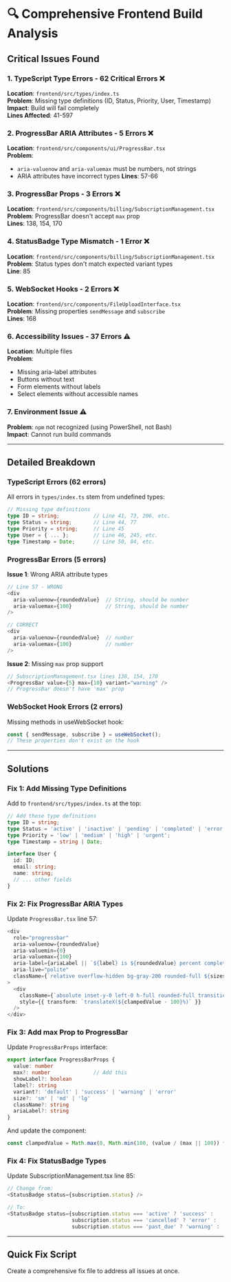 # 🔍 Comprehensive Frontend Build Analysis

## Critical Issues Found

### 1. TypeScript Type Errors - 62 Critical Errors ❌
**Location**: `frontend/src/types/index.ts`  
**Problem**: Missing type definitions (ID, Status, Priority, User, Timestamp)  
**Impact**: Build will fail completely  
**Lines Affected**: 41-597

### 2. ProgressBar ARIA Attributes - 5 Errors ❌
**Location**: `frontend/src/components/ui/ProgressBar.tsx`  
**Problem**: 
- `aria-valuenow` and `aria-valuemax` must be numbers, not strings
- ARIA attributes have incorrect types
**Lines**: 57-66

### 3. ProgressBar Props - 3 Errors ❌
**Location**: `frontend/src/components/billing/SubscriptionManagement.tsx`  
**Problem**: ProgressBar doesn't accept `max` prop  
**Lines**: 138, 154, 170

### 4. StatusBadge Type Mismatch - 1 Error ❌
**Location**: `frontend/src/components/billing/SubscriptionManagement.tsx`  
**Problem**: Status types don't match expected variant types  
**Line**: 85

### 5. WebSocket Hooks - 2 Errors ❌
**Location**: `frontend/src/components/FileUploadInterface.tsx`  
**Problem**: Missing properties `sendMessage` and `subscribe`  
**Lines**: 168

### 6. Accessibility Issues - 37 Errors ⚠️
**Location**: Multiple files  
**Problem**: 
- Missing aria-label attributes
- Buttons without text
- Form elements without labels
- Select elements without accessible names

### 7. Environment Issue ⚠️
**Problem**: `npm` not recognized (using PowerShell, not Bash)  
**Impact**: Cannot run build commands

---

## Detailed Breakdown

### TypeScript Errors (62 errors)

All errors in `types/index.ts` stem from undefined types:
```typescript
// Missing type definitions
type ID = string;           // Line 41, 73, 206, etc.
type Status = string;       // Line 44, 77
type Priority = string;     // Line 45
type User = { ... };        // Line 46, 245, etc.
type Timestamp = Date;      // Line 50, 84, etc.
```

### ProgressBar Errors (5 errors)

**Issue 1**: Wrong ARIA attribute types
```typescript
// Line 57 - WRONG
<div
  aria-valuenow={roundedValue}  // String, should be number
  aria-valuemax={100}           // String, should be number
/>

// CORRECT
<div
  aria-valuenow={roundedValue}  // number
  aria-valuemax={100}           // number
/>
```

**Issue 2**: Missing `max` prop support
```typescript
// SubscriptionManagement.tsx lines 138, 154, 170
<ProgressBar value={5} max={10} variant="warning" />
// ProgressBar doesn't have 'max' prop
```

### WebSocket Hook Errors (2 errors)

Missing methods in useWebSocket hook:
```typescript
const { sendMessage, subscribe } = useWebSocket();
// These properties don't exist on the hook
```

---

## Solutions

### Fix 1: Add Missing Type Definitions
Add to `frontend/src/types/index.ts` at the top:

```typescript
// Add these type definitions
type ID = string;
type Status = 'active' | 'inactive' | 'pending' | 'completed' | 'error';
type Priority = 'low' | 'medium' | 'high' | 'urgent';
type Timestamp = string | Date;

interface User {
  id: ID;
  email: string;
  name: string;
  // ... other fields
}
```

### Fix 2: Fix ProgressBar ARIA Types
Update `ProgressBar.tsx` line 57:

```typescript
<div 
  role="progressbar"
  aria-valuenow={roundedValue}
  aria-valuemin={0}
  aria-valuemax={100}
  aria-label={ariaLabel || `${label} is ${roundedValue} percent complete`}
  aria-live="polite"
  className={`relative overflow-hidden bg-gray-200 rounded-full ${sizes[size]}`}
>
  <div 
    className={`absolute inset-y-0 left-0 h-full rounded-full transition-transform duration-300 ease-out will-change-transform ${variantColors[variant]}`}
    style={{ transform: `translateX(${clampedValue - 100}%)` }}
  />
</div>
```

### Fix 3: Add max Prop to ProgressBar
Update `ProgressBarProps` interface:

```typescript
export interface ProgressBarProps {
  value: number
  max?: number              // Add this
  showLabel?: boolean
  label?: string
  variant?: 'default' | 'success' | 'warning' | 'error'
  size?: 'sm' | 'md' | 'lg'
  className?: string
  ariaLabel?: string
}
```

And update the component:
```typescript
const clampedValue = Math.max(0, Math.min(100, (value / (max || 100)) * 100))
```

### Fix 4: Fix StatusBadge Types
Update SubscriptionManagement.tsx line 85:

```typescript
// Change from:
<StatusBadge status={subscription.status} />

// To:
<StatusBadge status={subscription.status === 'active' ? 'success' : 
                     subscription.status === 'cancelled' ? 'error' : 
                     subscription.status === 'past_due' ? 'warning' : 'info'} />
```

---

## Quick Fix Script

Create a comprehensive fix file to address all issues at once.

